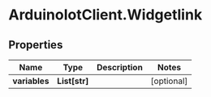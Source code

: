 # ArduinoIotClient.Widgetlink

## Properties

Name | Type | Description | Notes
------------ | ------------- | ------------- | -------------
**variables** | **List[str]** |  | [optional] 



